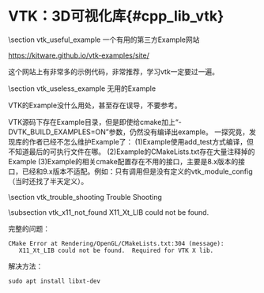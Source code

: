 VTK：3D可视化库{#cpp_lib_vtk}
===================

\section vtk_useful_example 一个有用的第三方Example网站

https://kitware.github.io/vtk-examples/site/

这个网站上有非常多的示例代码，非常推荐，学习vtk一定要过一遍。


\section vtk_useless_example 无用的Example

VTK的Example没什么用处，甚至存在误导，不要参考。

VTK源码下存在Example目录，但是即使给cmake加上“-DVTK_BUILD_EXAMPLES=ON”参数，仍然没有编译出example。
一探究竟，发现库的作者已经不怎么维护Example了：
(1)Example使用add_test方式编译，但不知道最后的可执行文件在哪。
(2)Example的CMakeLists.txt存在大量注释掉的Example
(3)Example的相关cmake配置存在不用的接口，主要是8.x版本的接口，已经和9.x版本不适配。例如：只有调用但是没有定义的vtk_module_config（当时还找了半天定义）。


\section vtk_trouble_shooting Trouble Shooting

\subsection vtk_x11_not_found X11_Xt_LIB could not be found.

完整的问题：
```
CMake Error at Rendering/OpenGL/CMakeLists.txt:304 (message):
   X11_Xt_LIB could not be found.  Required for VTK X lib.
```

解决方法：

```
sudo apt install libxt-dev
```